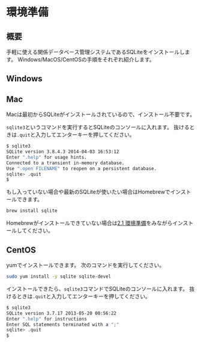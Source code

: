 # 環境準備
## 概要
手軽に使える関係データベース管理システムであるSQLiteをインストールします。
Windows/MacOS/CentOSの手順をそれぞれ紹介します。

## Windows

## Mac
Macは最初からSQLiteがインストールされているので、インストール不要です。

`sqlite3`というコマンドを実行するとSQLiteのコンソールに入れます。
抜けるときは`.quit`と入力してエンターキーを押してください。

```bash
$ sqlite3
SQLite version 3.8.4.3 2014-04-03 16:53:12
Enter ".help" for usage hints.
Connected to a transient in-memory database.
Use ".open FILENAME" to reopen on a persistent database.
sqlite> .quit
$ 
```

もし入っていない場合や最新のSQLiteが使いたい場合はHomebrewでインストールできます。

```bash
brew install sqlite
```

Homebrewがインストールできていない場合は[2.1 環境準備](https://nownabe.gitbooks.io/webapp_tutorial/content/ruby/environments.html)をみながらインストールしてください。


## CentOS
yumでインストールできます。
次のコマンドを実行してください。

```bash
sudo yum install -y sqlite sqlite-devel
```

インストールできたら、`sqlite3`コマンドでSQLiteのコンソールに入れます。
抜けるときは`.quit`と入力してエンターキーを押してください。

```bash
$ sqlite3
SQLite version 3.7.17 2013-05-20 00:56:22
Enter ".help" for instructions
Enter SQL statements terminated with a ";"
sqlite> .quit
$ 
```